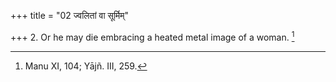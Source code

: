 +++
title = "02 ज्वलितां वा सूर्मिम्"

+++
2. Or he may die embracing a heated metal image of a woman. [^2] 


[^2]:  Manu XI, 104; Yājñ. III, 259.
